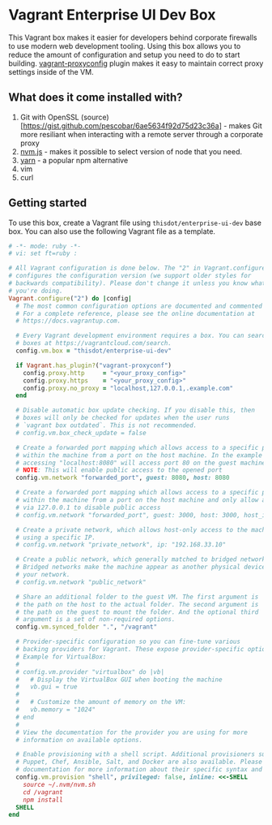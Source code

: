 # Vagrant Enterprise UI Dev Box

This Vagrant box makes it easier for developers behind corporate firewalls to use modern web development tooling. Using this box allows you to reduce the amount of configuration and setup you need to do to start building. [vagrant-proxyconfig](https://github.com/tmatilai/vagrant-proxyconf) plugin makes it easy to maintain correct proxy settings inside of the VM.

## What does it come installed with?

1. Git with OpenSSL (source)[https://gist.github.com/pescobar/6ae5634f92d75d23c36a] - makes Git more resiliant when interacting with a remote server through a corporate proxy
2. [nvm.js](https://github.com/creationix/nvm) - makes it possible to select version of node that you need.
3. [yarn](http://yarnpkg.com) - a popular npm alternative
4. vim
5. curl

## Getting started

To use this box, create a Vagrant file using `thisdot/enterprise-ui-dev` base box. You can also use the following Vagrant file as a template.

```ruby
# -*- mode: ruby -*-
# vi: set ft=ruby :

# All Vagrant configuration is done below. The "2" in Vagrant.configure
# configures the configuration version (we support older styles for
# backwards compatibility). Please don't change it unless you know what
# you're doing.
Vagrant.configure("2") do |config|
  # The most common configuration options are documented and commented below.
  # For a complete reference, please see the online documentation at
  # https://docs.vagrantup.com.

  # Every Vagrant development environment requires a box. You can search for
  # boxes at https://vagrantcloud.com/search.
  config.vm.box = "thisdot/enterprise-ui-dev"

  if Vagrant.has_plugin?("vagrant-proxyconf")
    config.proxy.http     = "<your_proxy_config>"
    config.proxy.https    = "<your_proxy_config>"
    config.proxy.no_proxy = "localhost,127.0.0.1,.example.com"
  end

  # Disable automatic box update checking. If you disable this, then
  # boxes will only be checked for updates when the user runs
  # `vagrant box outdated`. This is not recommended.
  # config.vm.box_check_update = false

  # Create a forwarded port mapping which allows access to a specific port
  # within the machine from a port on the host machine. In the example below,
  # accessing "localhost:8080" will access port 80 on the guest machine.
  # NOTE: This will enable public access to the opened port
  config.vm.network "forwarded_port", guest: 8080, host: 8080

  # Create a forwarded port mapping which allows access to a specific port
  # within the machine from a port on the host machine and only allow access
  # via 127.0.0.1 to disable public access
  # config.vm.network "forwarded_port", guest: 3000, host: 3000, host_ip: "127.0.0.1"

  # Create a private network, which allows host-only access to the machine
  # using a specific IP.
  # config.vm.network "private_network", ip: "192.168.33.10"

  # Create a public network, which generally matched to bridged network.
  # Bridged networks make the machine appear as another physical device on
  # your network.
  # config.vm.network "public_network"

  # Share an additional folder to the guest VM. The first argument is
  # the path on the host to the actual folder. The second argument is
  # the path on the guest to mount the folder. And the optional third
  # argument is a set of non-required options.
  config.vm.synced_folder ".", "/vagrant"

  # Provider-specific configuration so you can fine-tune various
  # backing providers for Vagrant. These expose provider-specific options.
  # Example for VirtualBox:
  #
  # config.vm.provider "virtualbox" do |vb|
  #   # Display the VirtualBox GUI when booting the machine
  #   vb.gui = true
  #
  #   # Customize the amount of memory on the VM:
  #   vb.memory = "1024"
  # end
  #
  # View the documentation for the provider you are using for more
  # information on available options.

  # Enable provisioning with a shell script. Additional provisioners such as
  # Puppet, Chef, Ansible, Salt, and Docker are also available. Please see the
  # documentation for more information about their specific syntax and use.
  config.vm.provision "shell", privileged: false, inline: <<-SHELL
    source ~/.nvm/nvm.sh
    cd /vagrant
    npm install
  SHELL
end
```